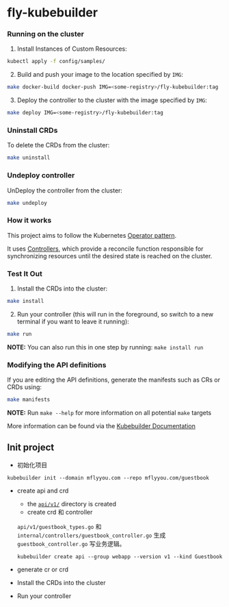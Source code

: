 # fly-kubebuilder
### Running on the cluster

1. Install Instances of Custom Resources:

```sh
kubectl apply -f config/samples/
```

2. Build and push your image to the location specified by `IMG`:

```sh
make docker-build docker-push IMG=<some-registry>/fly-kubebuilder:tag
```

3. Deploy the controller to the cluster with the image specified by `IMG`:

```sh
make deploy IMG=<some-registry>/fly-kubebuilder:tag
```

### Uninstall CRDs
To delete the CRDs from the cluster:

```sh
make uninstall
```

### Undeploy controller
UnDeploy the controller from the cluster:

```sh
make undeploy
```

### How it works
This project aims to follow the Kubernetes [Operator pattern](https://kubernetes.io/docs/concepts/extend-kubernetes/operator/).

It uses [Controllers](https://kubernetes.io/docs/concepts/architecture/controller/),
which provide a reconcile function responsible for synchronizing resources until the desired state is reached on the cluster.

### Test It Out
1. Install the CRDs into the cluster:

```sh
make install
```

2. Run your controller (this will run in the foreground, so switch to a new terminal if you want to leave it running):

```sh
make run
```

**NOTE:** You can also run this in one step by running: `make install run`

### Modifying the API definitions
If you are editing the API definitions, generate the manifests such as CRs or CRDs using:

```sh
make manifests
```

**NOTE:** Run `make --help` for more information on all potential `make` targets

More information can be found via the [Kubebuilder Documentation](https://book.kubebuilder.io/introduction.html)

##  Init project

- 初始化项目

```shell
kubebuilder init --domain mflyyou.com --repo mflyyou.com/guestbook
```

- create api and crd

  - the [`api/v1/`](https://sigs.k8s.io/kubebuilder/docs/book/src/cronjob-tutorial/testdata/project/api/v1) directory is created
  - create crd 和 controller

  `api/v1/guestbook_types.go` 和 `internal/controllers/guestbook_controller.go` 生成 `guestbook_controller.go` 写业务逻辑。

  ```shell
  kubebuilder create api --group webapp --version v1 --kind Guestbook
  ```

- generate cr or crd

- Install the CRDs into the cluster

- Run your controller